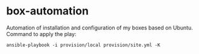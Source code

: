 box-automation
==============

Automation of installation and configuration of my boxes based on Ubuntu.
Command to apply the play:

    ansible-playbook -i provision/local provision/site.yml -K
